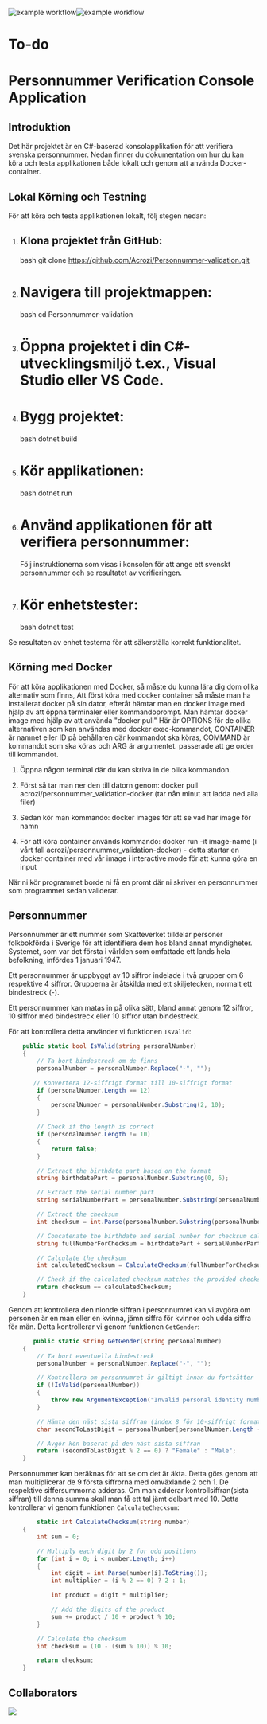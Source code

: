 ![example workflow](https://github.com/Acrozi/Personnummer-validation/actions/workflows/docker.yml/badge.svg)![example workflow](https://github.com/Acrozi/Personnummer-validation/actions/workflows/tests.yml/badge.svg)
# To-do

# Personnummer Verification Console Application

## Introduktion

Det här projektet är en C#-baserad konsolapplikation för att verifiera svenska personnummer. 
Nedan finner du dokumentation om hur du kan köra och testa applikationen både lokalt och genom att använda Docker-container.

## Lokal Körning och Testning

För att köra och testa applikationen lokalt, följ stegen nedan:

1. ## Klona projektet från GitHub:
    bash
    git clone https://github.com/Acrozi/Personnummer-validation.git

2. # Navigera till projektmappen:
    bash
    cd Personnummer-validation

3. # Öppna projektet i din C#-utvecklingsmiljö t.ex., Visual Studio eller VS Code.

4. # Bygg projektet:
    bash
    dotnet build

5. # Kör applikationen:
    bash
    dotnet run

6. # Använd applikationen för att verifiera personnummer:
    Följ instruktionerna som visas i konsolen för att ange ett svenskt personnummer och se resultatet av verifieringen.


7. # Kör enhetstester:
    bash
    dotnet test


Se resultaten av enhet testerna för att säkerställa korrekt funktionalitet.

## Körning med Docker

För att köra applikationen med Docker, så måste du kunna lära dig dom olika alternativ som finns,
Att först köra med docker container så måste man ha installerat docker på sin dator, efteråt hämtar man en docker image med hjälp av att öppna terminaler eller kommandoprompt. Man hämtar docker image med hjälp av att använda "docker pull"
Här är OPTIONS för de olika alternativen som kan användas med docker exec-kommandot, CONTAINER är namnet eller ID på behållaren där kommandot ska köras, COMMAND är kommandot som ska köras och ARG är argumentet. passerade att ge order till kommandot.



1. Öppna någon terminal där du kan skriva in de olika kommandon.

2. Först så tar man ner den till datorn genom: docker pull acrozi/personnummer_validation-docker (tar nån minut att ladda ned alla filer)

3. Sedan kör man kommando: docker images för att se vad har image för namn

4. För att köra container används kommando: docker run -it image-name (i vårt fall acrozi/personnummer_validation-docker) - detta startar en docker container med vår image i interactive mode för att kunna göra en input

När ni kör programmet borde ni få en promt där ni skriver en personnummer som programmet sedan validerar.

## Personnummer

Personnummer är ett nummer som Skatteverket tilldelar personer folkbokförda i Sverige för att identifiera dem hos bland annat myndigheter. Systemet, som var det första i världen som omfattade ett lands hela befolkning, infördes 1 januari 1947.

Ett personnummer är uppbyggt av 10 siffror indelade i två grupper om 6 respektive 4 siffror. Grupperna är åtskilda med ett skiljetecken, normalt ett bindestreck (-).

Ett personnummer kan matas in på olika sätt, bland annat genom 12 siffror, 10 siffror med bindestreck eller 10 siffror utan bindestreck.

För att kontrollera detta använder vi funktionen `IsValid`:

```csharp
    public static bool IsValid(string personalNumber)
    {
        // Ta bort bindestreck om de finns
        personalNumber = personalNumber.Replace("-", "");

       // Konvertera 12-siffrigt format till 10-siffrigt format
        if (personalNumber.Length == 12)
        {
            personalNumber = personalNumber.Substring(2, 10);
        } 

        // Check if the length is correct
        if (personalNumber.Length != 10)
        {
            return false;
        }

        // Extract the birthdate part based on the format
        string birthdatePart = personalNumber.Substring(0, 6);

        // Extract the serial number part
        string serialNumberPart = personalNumber.Substring(personalNumber.Length - 4, 3);

        // Extract the checksum
        int checksum = int.Parse(personalNumber.Substring(personalNumber.Length - 1, 1));

        // Concatenate the birthdate and serial number for checksum calculation
        string fullNumberForChecksum = birthdatePart + serialNumberPart;

        // Calculate the checksum
        int calculatedChecksum = CalculateChecksum(fullNumberForChecksum);

        // Check if the calculated checksum matches the provided checksum
        return checksum == calculatedChecksum;
    }
```
Genom att kontrollera den nionde siffran i personnumret kan vi avgöra om personen är en man eller en kvinna, jämn siffra för kvinnor och udda siffra för män. 
Detta kontrollerar vi genom funktionen `GetGender`:

    
```csharp
       public static string GetGender(string personalNumber)
    {
        // Ta bort eventuella bindestreck
        personalNumber = personalNumber.Replace("-", "");

        // Kontrollera om personnumret är giltigt innan du fortsätter
        if (!IsValid(personalNumber))
        {
            throw new ArgumentException("Invalid personal identity number or gender", nameof(personalNumber));
        }

        // Hämta den näst sista siffran (index 8 för 10-siffrigt format)
        char secondToLastDigit = personalNumber[personalNumber.Length - 2];

        // Avgör kön baserat på den näst sista siffran
        return (secondToLastDigit % 2 == 0) ? "Female" : "Male";
    }
```
Personnummer kan beräknas för att se om det är äkta. Detta görs genom att man multiplicerar de 9 första siffrorna med omväxlande 2 och 1.
De respektive siffersummorna adderas. Om man adderar kontrollsiffran(sista siffran) till denna summa skall man få ett tal jämt delbart med 10.
Detta kontrollerar vi genom funktionen `CalculateChecksum`:


```csharp
        static int CalculateChecksum(string number)
    {
        int sum = 0;

        // Multiply each digit by 2 for odd positions
        for (int i = 0; i < number.Length; i++)
        {
            int digit = int.Parse(number[i].ToString());
            int multiplier = (i % 2 == 0) ? 2 : 1;

            int product = digit * multiplier;

            // Add the digits of the product
            sum += product / 10 + product % 10;
        }

        // Calculate the checksum
        int checksum = (10 - (sum % 10)) % 10;

        return checksum;
    }
```
## Collaborators
<a href="https://github.com/Acrozi/Personnummer-validation/graphs/contributors">
  <img src="https://contrib.rocks/image?repo=Acrozi/Personnummer-validation" />
</a>
